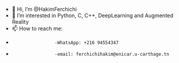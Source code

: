 - 👋 Hi, I’m @HakimFerchichi
- 👀 I’m interested in Python, C, C++, DeepLearning and Augmented Reality
- 📫 How to reach me:
-                     -WhatsApp: +216 94554347
-                     -email: ferchichihakim@enicar.u-carthage.tn

<!---
HakimFerchichi/HakimFerchichi is a ✨ special ✨ repository because its `README.md` (this file) appears on your GitHub profile.
You can click the Preview link to take a look at your changes.
--->
